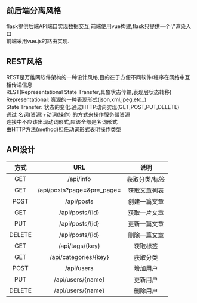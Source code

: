 ## 前后端分离风格
flask提供后端API端口实现数据交互,前端使用vue构建,flask只提供一个'/'渲染入口   
前端采用vue.js的路由实现.   

## REST风格
REST是万维网软件架构的一种设计风格,目的在于方便不同软件/程序在网络中互相传递信息   
REST(Representational State Transfer,具象状态传输,表现层状态转移)   
Representational: 资源的一种表现形式(json,xml,jpeg,etc..)   
State Transfer: 状态的变化.通过HTTP动词实现(GET,POST,PUT,DELETE)   
通过 名词(资源)+动词(操作) 的方式来操作服务器资源   
连接中不应该出现动词形式,应该全部是名词形式   
由HTTP方法(method)担任动词形式表明操作类型   

## API设计
| 方式   |                  URL                                      | 说明                  |
|:------:|:---------------------------------------------------------:|:---------------------:|
| GET    | /api/info                                                 | 获取分类/标签         | DONE
| GET    | /api/posts?page=&pre_page=                                | 获取文章列表          | DONE
| POST   | /api/posts                                                | 创建一篇文章          | DONE
| GET    | /api/posts/{id}                                           | 获取一片文章          | DONE
| PUT    | /api/posts/{id}                                           | 更新一篇文章          | DONE
| DELETE | /api/posts/{id}                                           | 删除一篇文章          | DONE
| GET    | /api/tags/{key}                                           | 获取标签              | DONE
| GET    | /api/categories/{key}                                     | 获取分类              | DONE
| POST   | /api/users                                                | 增加用户              |
| PUT    | /api/users/{name}                                         | 更新用户              | DONE
| DELETE | /api/users/{name}                                         | 删除用户              |

